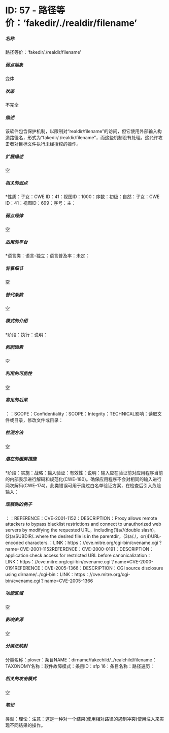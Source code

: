 # ID: 57 - 路径等价：‘fakedir/./realdir/filename’
<h5>名称</h5>路径等价：‘fakedir/./realdir/filename’
<h5>弱点抽象</h5>变体
<h5>状态</h5>不完全
<h5>描述</h5>该软件包含保护机制，以限制对“realdir/filename”的访问，但它使用外部输入构造路径名，形式为“fakedir/./realdir/filename”，而这些机制没有处理。这允许攻击者对目标文件执行未经授权的操作。
<h5>扩展描述</h5>空
<h5>相关的弱点</h5>*性质：子女：CWE ID：41：视图ID：1000：序数：初级：自然：子女：CWE ID：41：视图ID：699：序号：主：
<h5>弱点规律</h5>空
<h5>适用的平台</h5>*语言类：语言-独立：语言普及率：未定：
<h5>背景细节</h5>空
<h5>替代条款</h5>空
<h5>模式的介绍</h5>*阶段：执行：说明：
<h5>剥削因素</h5>空
<h5>利用的可能性</h5>空
<h5>常见的后果</h5>：：SCOPE：Confidentiality：SCOPE：Integrity：TECHNICAL影响：读取文件或目录，修改文件或目录：
<h5>检测方法</h5>空
<h5>潜在的缓解措施</h5>*阶段：实施：战略：输入验证：有效性：说明：输入应在验证前对应用程序当前的内部表示进行解码和规范化(CWE-180)。确保应用程序不会对相同的输入进行两次解码(CWE-174)。此类错误可用于绕过白名单验证方案，在检查后引入危险输入：
<h5>观察到的例子</h5>：：REFERENCE：CVE-2001-1152：DESCRIPTION：Proxy allows remote attackers to bypass blacklist restrictions and connect to unauthorized web servers by modifying the requested URL，including(1)a//(double slash)，(2)a/SUBDIR/..where the desired file is in the parentdir，(3)a/./，or(4)URL-encoded characters.：LINK：https：//cve.mitre.org/cgi-bin/cvename.cgi？name=CVE-2001-1152REFERENCE：CVE-2000-0191：DESCRIPTION：application check access for restricted URL before canonicalization：LINK：https：//cve.mitre.org/cgi-bin/cvename.cgi？name=CVE-2000-0191REFERENCE：CVE-2005-1366：DESCRIPTION：CGI source disclosure using dirname/../cgi-bin：LINK：https：//cve.mitre.org/cgi-bin/cvename.cgi？name=CVE-2005-1366
<h5>功能区域</h5>空
<h5>影响资源</h5>空
<h5>分类法映射</h5>分类名称：plover：条目NAME：dirname/fakechild/../realchild/filename：TAXONOMY名称：软件故障模式：条目ID：sfp 16：条目名称：路径遍历：
<h5>相关的攻击模式</h5>空
<h5>笔记</h5>类型：理论：注意：这是一种对一个结果(使用相对路径的遏制冲突)使用注入来实现不同结果的操作。

